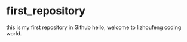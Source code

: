 # first_repository
this is my first repository in Github
hello, welcome to lizhoufeng coding world.
